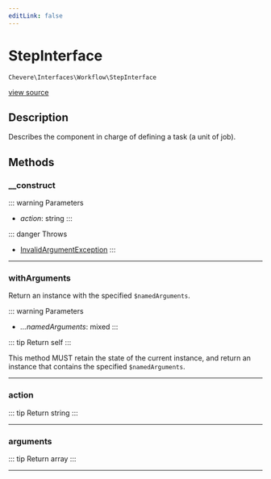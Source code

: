 ```yaml
---
editLink: false
---
```


# StepInterface

`Chevere\Interfaces\Workflow\StepInterface`

[view source](https://github.com/chevere/chevere/blob/master/src/Chevere/Interfaces/Workflow/StepInterface.php)

## Description

Describes the component in charge of defining a task (a unit of job).

## Methods

### __construct

::: warning Parameters
- *action*: string
:::

::: danger Throws
- [InvalidArgumentException](../../Exceptions/Core/InvalidArgumentException.md) 
:::

---

### withArguments

Return an instance with the specified `$namedArguments`.

::: warning Parameters
- *...namedArguments*: mixed
:::

::: tip Return
self
:::

This method MUST retain the state of the current instance, and return
an instance that contains the specified `$namedArguments`.

---

### action

::: tip Return
string
:::

---

### arguments

::: tip Return
array
:::

---

